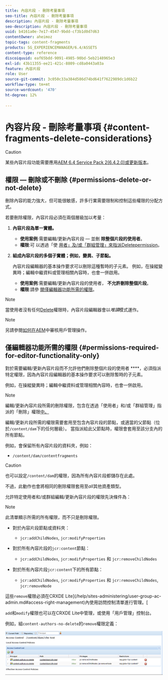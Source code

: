 ```yaml
---
title: 內容片段 - 刪除考量事項
seo-title: 內容片段 - 刪除考量事項
description: 內容片段 - 刪除考量事項
seo-description: 內容片段 - 刪除考量事項
uuid: b4161a0e-7e17-4547-9bdd-cf3b1d0d7d63
contentOwner: aheimoz
topic-tags: content-fragments
products: SG_EXPERIENCEMANAGER/6.4/ASSETS
content-type: reference
discoiquuid: eaf65bdd-9091-4985-90bd-5eb2148965e3
exl-id: 43b11355-ee21-421c-8809-cd8a0443a03a
feature: 內容片段
role: User
source-git-commit: 3c050c33a384d586d74bd641f7622989dc1d6b22
workflow-type: tm+mt
source-wordcount: '470'
ht-degree: 12%

---
```


# 內容片段 - 刪除考量事項 {#content-fragments-delete-considerations}

>[!CAUTION]
>
>某些內容片段功能需要應用[AEM 6.4 Service Pack 2(6.4.2.0)或更新版本](/help/release-notes/sp-release-notes.md)。

## 權限 — 刪除或不刪除 {#permissions-delete-or-not-delete}

刪除內容的能力強大，但可能很敏感，許多行業需要限制和控制這些權限的分配方式。

若要刪除權限，內容片段必須在兩個層級加以考量：

1. **內容片段為單一實體。**

   * **使用案例**:需要編輯/更新內容片段 — 並刪 **除整個片段的使用者**。
   * **權限**:可 [](/help/sites-administering/security.md#actions) 以透過「使 [用者」及/或「群組管理」來指派Deletepermission](/help/sites-administering/security.md#managing-permissions)。

1. **組成內容片段的多個子實體；例如，變異、子節點。**

   內容片段編輯器的基本操作要求可以刪除這種暫時的子元素。 例如，在操縱變異時；編輯中繼資料或管理相關內容時，也會一併啟用。

   * **使用案例**:需要編輯/更新內容片段的使用者， **不允許刪除整個片段**。
   * **權限**:請參 [閱僅編輯器功能所需的權限](content-fragments-delete.md#permissions-required-for-editor-functionality-only)。

>[!NOTE]
>
>當使用者沒有任何[Delete](/help/sites-administering/security.md#actions)權限時，內容片段編輯器會以&#x200B;*唯讀*&#x200B;模式運作。

>[!NOTE]
>
>另請參閱[如何在AEM](/help/sites-administering/audit-user-management-operations.md)中審核用戶管理操作。

## 僅編輯器功能所需的權限 {#permissions-required-for-editor-functionality-only}

對於需要編輯/更新內容片段而不允許他們刪除整個片段的使用者 ****，必須指派特定權限，因為內容片段編輯器的基本操作要求可以刪除暫時的子元素。

例如，在操縱變異時；編輯中繼資料或管理相關內容時，也會一併啟用。

>[!NOTE]
>
>編輯/更新內容片段所需的刪除權限，包含在透過「使用者」和/或「群組管理」指派的「刪除」權限[中。](/help/sites-administering/security.md#managing-permissions)

編輯/更新片段所需的權限需要套用至包含內容片段的節點，或適當的父節點（位於`/content/dam`下的任何層級）。 當指派給此父節點時，權限會套用至該分支內的所有節點。

例如，會保留所有內容片段的資料夾，例如：

* `/content/dam/contentfragments`

>[!CAUTION]
>
>也可以設定`/content/dam`的權限，因為所有內容片段都儲存在此處。
>
>不過，此動作也會將相同的刪除權限套用至&#x200B;*all*&#x200B;其他資產類型。

允許特定使用者和/或群組編輯/更新內容片段的權限先決條件為：

>[!NOTE]
>
>此清單顯示所需的所有權限，而不只是刪除權限。

* 對於內容片段節點或資料夾：

   * `jcr:addChildNodes`, `jcr:modifyProperties`

* 對於所有內容片段的`jcr:content`節點：

   * `jcr:addChildNodes`,  `jcr:modifyProperties` 和  `jcr:removeChildNodes`

* 對於所有內容片段`jcr:content`下的所有節點：

   * `jcr:addChildNodes`, `jcr:modifyProperties` 和 `jcr:removeChildNodes`,  `jcr:removeNode`

這些`remove`權限必須在CRXDE Lite](/help/sites-administering/user-group-ac-admin.md#access-right-management)內使用訪問控制清單進行管理。[

`add`和`modify`權限也可以在CRXDE Lite中管理，或使用「用戶管理」控制台。

例如，組`content-authors-no-delete`的`remove`權限定義：

![cf-delete-03](assets/cf-delete-03.png)
